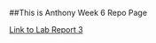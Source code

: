 ##This is Anthony Week 6 Repo Page

[Link to Lab Report 3](https://github.com/Ayditore/2022Spring_CSE15L_Week6/blob/main/lab-report-3-week-6.md)
